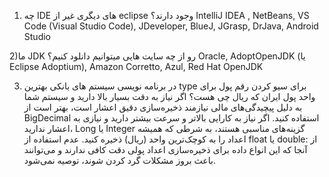 1) چه IDE های دیگری غیر از eclipse وجود دارند؟
IntelliJ IDEA , NetBeans, VS Code (Visual Studio Code), JDeveloper,  BlueJ, JGrasp, DrJava, Android Studio

2)ما JDK رو از چه سایت هایی میتوانیم دانلود کنیم؟
Oracle, AdoptOpenJDK (یا Eclipse Adoptium), Amazon Corretto, Azul, Red Hat OpenJDK

3) در برنامه نویسی سیستم های بانکی بهترین type برای سیو کردن رقم پول برای واحد پول ایران که ریال چی هست؟
اگر نیاز به دقت بسیار بالا دارید و سیستم شما به دلیل پیچیدگی‌های مالی نیازمند ذخیره‌سازی دقیق اعشار است، بهتر است از BigDecimal استفاده کنید.
اگر نیاز به کارایی بالاتر و سرعت بیشتر دارید و نیازی به اعشار ندارید، Long یا Integer گزینه‌های مناسبی هستند، به شرطی که همیشه اعداد را به کوچک‌ترین واحد (ریال) ذخیره کنید.
عدم استفاده از float یا double: از آنجا که این انواع داده برای ذخیره‌سازی اعداد پولی دقت کافی ندارند و می‌توانند باعث بروز مشکلات گرد کردن شوند، توصیه نمی‌شود.
